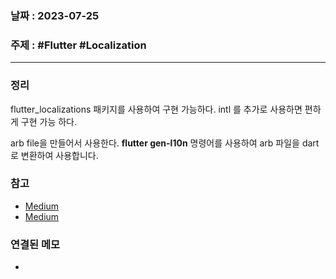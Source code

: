 ### 날짜 : 2023-07-25
### 주제 : #Flutter #Localization
----
### 정리
flutter_localizations 패키지를 사용하여 구현 가능하다.
intl 를 추가로 사용하면 편하게 구현 가능 하다.

arb file을 만들어서 사용한다.
**flutter gen-l10n** 명령어를 사용하여 arb 파일을 dart로 변환하여 사용합니다.
### 참고
- [Medium](https://jay-flow.medium.com/flutter-localizations-%EC%99%84%EC%A0%84-%EC%A0%95%EB%B3%B5-%ED%95%98%EA%B8%B0-8fa5f50a3fd2)
- [Medium](https://medium.com/@echolaojue/how-to-make-l10n-with-flutter-fd61e21e61d8)

### 연결된 메모
- 